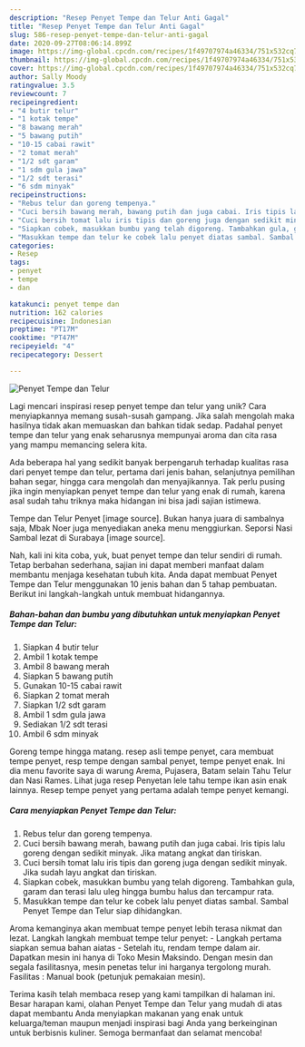 ```yaml
---
description: "Resep Penyet Tempe dan Telur Anti Gagal"
title: "Resep Penyet Tempe dan Telur Anti Gagal"
slug: 586-resep-penyet-tempe-dan-telur-anti-gagal
date: 2020-09-27T08:06:14.899Z
image: https://img-global.cpcdn.com/recipes/1f49707974a46334/751x532cq70/penyet-tempe-dan-telur-foto-resep-utama.jpg
thumbnail: https://img-global.cpcdn.com/recipes/1f49707974a46334/751x532cq70/penyet-tempe-dan-telur-foto-resep-utama.jpg
cover: https://img-global.cpcdn.com/recipes/1f49707974a46334/751x532cq70/penyet-tempe-dan-telur-foto-resep-utama.jpg
author: Sally Moody
ratingvalue: 3.5
reviewcount: 7
recipeingredient:
- "4 butir telur"
- "1 kotak tempe"
- "8 bawang merah"
- "5 bawang putih"
- "10-15 cabai rawit"
- "2 tomat merah"
- "1/2 sdt garam"
- "1 sdm gula jawa"
- "1/2 sdt terasi"
- "6 sdm minyak"
recipeinstructions:
- "Rebus telur dan goreng tempenya."
- "Cuci bersih bawang merah, bawang putih dan juga cabai. Iris tipis lalu goreng dengan sedikit minyak. Jika matang angkat dan tiriskan."
- "Cuci bersih tomat lalu iris tipis dan goreng juga dengan sedikit minyak. Jika sudah layu angkat dan tiriskan."
- "Siapkan cobek, masukkan bumbu yang telah digoreng. Tambahkan gula, garam dan terasi lalu uleg hingga bumbu halus dan tercampur rata."
- "Masukkan tempe dan telur ke cobek lalu penyet diatas sambal. Sambal Penyet Tempe dan Telur siap dihidangkan."
categories:
- Resep
tags:
- penyet
- tempe
- dan

katakunci: penyet tempe dan 
nutrition: 162 calories
recipecuisine: Indonesian
preptime: "PT17M"
cooktime: "PT47M"
recipeyield: "4"
recipecategory: Dessert

---
```



![Penyet Tempe dan Telur](https://img-global.cpcdn.com/recipes/1f49707974a46334/751x532cq70/penyet-tempe-dan-telur-foto-resep-utama.jpg)

Lagi mencari inspirasi resep penyet tempe dan telur yang unik? Cara menyiapkannya memang susah-susah gampang. Jika salah mengolah maka hasilnya tidak akan memuaskan dan bahkan tidak sedap. Padahal penyet tempe dan telur yang enak seharusnya mempunyai aroma dan cita rasa yang mampu memancing selera kita.

Ada beberapa hal yang sedikit banyak berpengaruh terhadap kualitas rasa dari penyet tempe dan telur, pertama dari jenis bahan, selanjutnya pemilihan bahan segar, hingga cara mengolah dan menyajikannya. Tak perlu pusing jika ingin menyiapkan penyet tempe dan telur yang enak di rumah, karena asal sudah tahu triknya maka hidangan ini bisa jadi sajian istimewa.

Tempe dan Telur Penyet [image source]. Bukan hanya juara di sambalnya saja, Mbak Noer juga menyediakan aneka menu menggiurkan. Seporsi Nasi Sambal lezat di Surabaya [image source].


Nah, kali ini kita coba, yuk, buat penyet tempe dan telur sendiri di rumah. Tetap berbahan sederhana, sajian ini dapat memberi manfaat dalam membantu menjaga kesehatan tubuh kita. Anda dapat membuat Penyet Tempe dan Telur menggunakan 10 jenis bahan dan 5 tahap pembuatan. Berikut ini langkah-langkah untuk membuat hidangannya.

<!--inarticleads1-->

##### Bahan-bahan dan bumbu yang dibutuhkan untuk menyiapkan Penyet Tempe dan Telur:

1. Siapkan 4 butir telur
1. Ambil 1 kotak tempe
1. Ambil 8 bawang merah
1. Siapkan 5 bawang putih
1. Gunakan 10-15 cabai rawit
1. Siapkan 2 tomat merah
1. Siapkan 1/2 sdt garam
1. Ambil 1 sdm gula jawa
1. Sediakan 1/2 sdt terasi
1. Ambil 6 sdm minyak


Goreng tempe hingga matang. resep asli tempe penyet, cara membuat tempe penyet, resp tempe dengan sambal penyet, tempe penyet enak. Ini dia menu favorite saya di warung Arema, Pujasera, Batam selain Tahu Telur dan Nasi Rames. Lihat juga resep Penyetan lele tahu tempe ikan asin enak lainnya. Resep tempe penyet yang pertama adalah tempe penyet kemangi. 

<!--inarticleads2-->

##### Cara menyiapkan Penyet Tempe dan Telur:

1. Rebus telur dan goreng tempenya.
1. Cuci bersih bawang merah, bawang putih dan juga cabai. Iris tipis lalu goreng dengan sedikit minyak. Jika matang angkat dan tiriskan.
1. Cuci bersih tomat lalu iris tipis dan goreng juga dengan sedikit minyak. Jika sudah layu angkat dan tiriskan.
1. Siapkan cobek, masukkan bumbu yang telah digoreng. Tambahkan gula, garam dan terasi lalu uleg hingga bumbu halus dan tercampur rata.
1. Masukkan tempe dan telur ke cobek lalu penyet diatas sambal. Sambal Penyet Tempe dan Telur siap dihidangkan.


Aroma kemanginya akan membuat tempe penyet lebih terasa nikmat dan lezat. Langkah langkah membuat tempe telur penyet: - Langkah pertama siapkan semua bahan aiatas - Setelah itu, rendam tempe dalam air. Dapatkan mesin ini hanya di Toko Mesin Maksindo. Dengan mesin dan segala fasilitasnya, mesin penetas telur ini harganya tergolong murah. Fasilitas : Manual book (petunjuk pemakaian mesin). 

Terima kasih telah membaca resep yang kami tampilkan di halaman ini. Besar harapan kami, olahan Penyet Tempe dan Telur yang mudah di atas dapat membantu Anda menyiapkan makanan yang enak untuk keluarga/teman maupun menjadi inspirasi bagi Anda yang berkeinginan untuk berbisnis kuliner. Semoga bermanfaat dan selamat mencoba!
